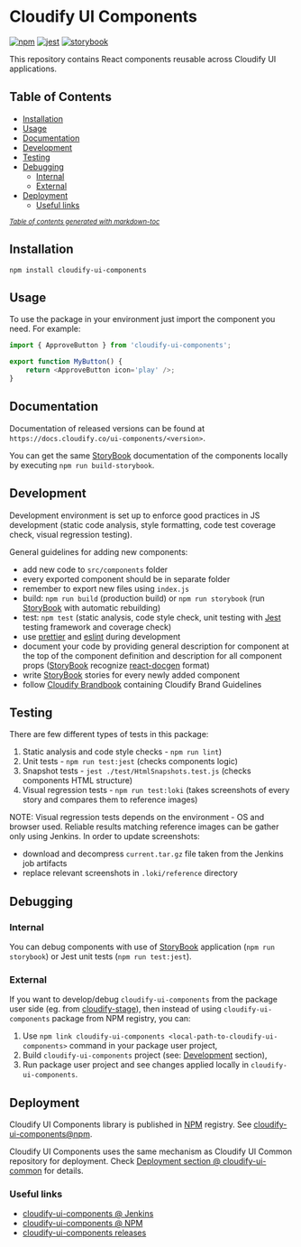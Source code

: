 # Cloudify UI Components

[![npm](https://img.shields.io/npm/v/cloudify-ui-components.svg?style=flat)](https://www.npmjs.com/package/cloudify-ui-components)
[![jest](https://img.shields.io/badge/tested_with-jest-99424f.svg)](https://github.com/facebook/jest)
[![storybook](https://cdn.jsdelivr.net/gh/storybookjs/brand/badge/badge-storybook.svg)](https://github.com/storybooks/storybook)

This repository contains React components reusable across Cloudify UI applications.


## Table of Contents

  * [Installation](#installation)
  * [Usage](#usage)
  * [Documentation](#documentation)
  * [Development](#development)
  * [Testing](#testing)
  * [Debugging](#debugging)
    + [Internal](#internal)
    + [External](#external)
  * [Deployment](#deployment)
    + [Useful links](#useful-links)

<small><i><a href='http://ecotrust-canada.github.io/markdown-toc/'>Table of contents generated with markdown-toc</a></i></small>

## Installation

```npm
npm install cloudify-ui-components
```

## Usage

To use the package in your environment just import the component you need. For example:

```typescript jsx
import { ApproveButton } from 'cloudify-ui-components';

export function MyButton() {
    return <ApproveButton icon='play' />; 
}
```

## Documentation

Documentation of released versions can be found at `https://docs.cloudify.co/ui-components/<version>`.  

You can get the same [StoryBook](https://storybook.js.org/) documentation of the components locally by executing `npm run build-storybook`.

## Development

Development environment is set up to enforce good practices in JS development (static code analysis, style formatting, code test coverage check, visual regression testing). 

General guidelines for adding new components:
- add new code to `src/components` folder
- every exported component should be in separate folder 
- remember to export new files using `index.js`
- build: `npm run build` (production build) or `npm run storybook` (run [StoryBook](https://storybook.js.org/) with automatic rebuilding)
- test: `npm test` (static analysis, code style check, unit testing with [Jest](https://jestjs.io/en/) testing framework and coverage check) 
- use [prettier](https://prettier.io/) and [eslint](https://eslint.org/) during development
- document your code by providing general description for component at the top of the component definition and description for all component props ([StoryBook](https://storybook.js.org/) recognize [react-docgen](https://github.com/reactjs/react-docgen) format)
- write [StoryBook](https://storybook.js.org/) stories for every newly added component
- follow [Cloudify Brandbook](https://drive.google.com/drive/folders/1ELapf6idy50n5R2uqWzhWXJrvL4mx6e3) containing Cloudify Brand Guidelines

## Testing

There are few different types of tests in this package:

1. Static analysis and code style checks - `npm run lint`)
1. Unit tests - `npm run test:jest` (checks components logic)
1. Snapshot tests - `jest ./test/HtmlSnapshots.test.js` (checks components HTML structure)
1. Visual regression tests - `npm run test:loki` (takes screenshots of every story and compares them to reference images)

NOTE: Visual regression tests depends on the environment - OS and browser used. Reliable results matching reference images can be gather only using Jenkins. In order to update screenshots: 
* download and decompress `current.tar.gz` file taken from the Jenkins job artifacts
* replace relevant screenshots in `.loki/reference` directory

## Debugging

### Internal

You can debug components with use of [StoryBook](https://storybook.js.org/) application (`npm run storybook`) or Jest unit tests (`npm run test:jest`).

### External

If you want to develop/debug `cloudify-ui-components` from the package user side (eg. from [cloudify-stage](https://github.com/cloudify-cosmo/cloudify-stage)), then instead of using `cloudify-ui-components` package from NPM registry, you can:
 1. Use `npm link cloudify-ui-components <local-path-to-cloudify-ui-components>` command in your package user project,
 1. Build `cloudify-ui-components` project (see: [Development](#development) section), 
 1. Run package user project and see changes applied locally in `cloudify-ui-components`.   


## Deployment

Cloudify UI Components library is published in [NPM](https://www.npmjs.com) registry. See [cloudify-ui-components@npm](https://www.npmjs.com/package/cloudify-ui-components).

Cloudify UI Components uses the same mechanism as Cloudify UI Common repository for deployment. Check [Deployment section @ cloudify-ui-common](https://github.com/cloudify-cosmo/cloudify-ui-common#deployment) for details.

### Useful links

- [cloudify-ui-components @ Jenkins](https://jenkins.eks.cloudify.co/blue/organizations/jenkins/Component-Multibranch)
- [cloudify-ui-components @ NPM](https://www.npmjs.com/package/cloudify-ui-components)
- [cloudify-ui-components releases](https://github.com/cloudify-cosmo/cloudify-ui-components/releases)
